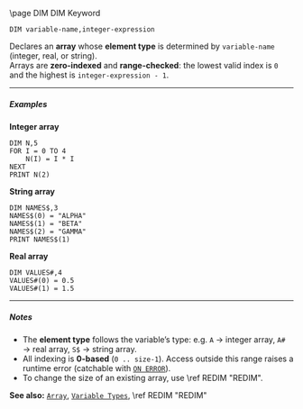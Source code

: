 \page DIM DIM Keyword
```basic
DIM variable-name,integer-expression
```
Declares an **array** whose **element type** is determined by `variable-name` (integer, real, or string).  
Arrays are **zero-indexed** and **range-checked**: the lowest valid index is `0` and the highest is `integer-expression - 1`.

---

##### Examples

**Integer array**
```basic
DIM N,5
FOR I = 0 TO 4
    N(I) = I * I
NEXT
PRINT N(2)
```

**String array**
```basic
DIM NAMES$,3
NAMES$(0) = "ALPHA"
NAMES$(1) = "BETA"
NAMES$(2) = "GAMMA"
PRINT NAMES$(1)
```

**Real array**
```basic
DIM VALUES#,4
VALUES#(0) = 0.5
VALUES#(1) = 1.5
```

---

##### Notes
- The **element type** follows the variable’s type: e.g. `A` → integer array, `A#` → real array, `S$` → string array.
- All indexing is **0-based** (`0 .. size-1`). Access outside this range raises a runtime error (catchable with [`ON ERROR`](https://github.com/brainboxdotcc/retro-rocket/wiki/ONERROR)).
- To change the size of an existing array, use \ref REDIM "REDIM".

**See also:** [`Array`](https://github.com/brainboxdotcc/retro-rocket/wiki/Array), [`Variable Types`](https://github.com/brainboxdotcc/retro-rocket/wiki/Variable-Types), \ref REDIM "REDIM"
